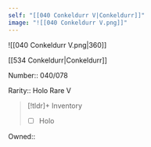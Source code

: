 ```yaml
---
self: "[[040 Conkeldurr V|Conkeldurr]]"
image: "![[040 Conkeldurr V.png]]"
---
```


![[040 Conkeldurr V.png|360]]

[[534 Conkeldurr|Conkeldurr]]

Number:: 040/078

Rarity:: Holo Rare V

> [!tldr]+ Inventory
> - [ ] Holo

Owned:: 

